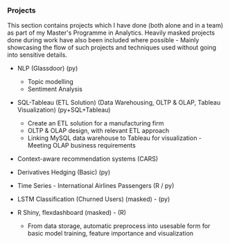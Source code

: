 ### Projects
This section contains projects which I have done (both alone and in a team) as part of my Master's Programme in Analytics.
Heavily masked projects done during work have also been included where possible - Mainly showcasing the flow of such projects and techniques used without going into sensitive details.

- NLP (Glassdoor) (py)
   - Topic modelling
   - Sentiment Analysis
   
- SQL-Tableau (ETL Solution) (Data Warehousing, OLTP & OLAP, Tableau Visualization) (py+SQL+Tableau)
   - Create an ETL solution for a manufacturing firm
   - OLTP & OLAP design, with relevant ETL approach
   - Linking MySQL data warehouse to Tableau for visualization - Meeting OLAP business requirements

- Context-aware recommendation systems (CARS)

- Derivatives Hedging (Basic) (py)

- Time Series - International Airlines Passengers (R / py)

- LSTM Classification (Churned Users) (masked) - (py)

- R Shiny, flexdashboard (masked) - (R)
   - From data storage, automatic preprocess into usesable form for basic model training, feature importance and visualization

